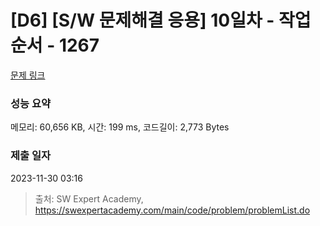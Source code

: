 # [D6] [S/W 문제해결 응용] 10일차 - 작업순서 - 1267 

[문제 링크](https://swexpertacademy.com/main/code/problem/problemDetail.do?contestProbId=AV18TrIqIwUCFAZN) 

### 성능 요약

메모리: 60,656 KB, 시간: 199 ms, 코드길이: 2,773 Bytes

### 제출 일자

2023-11-30 03:16



> 출처: SW Expert Academy, https://swexpertacademy.com/main/code/problem/problemList.do